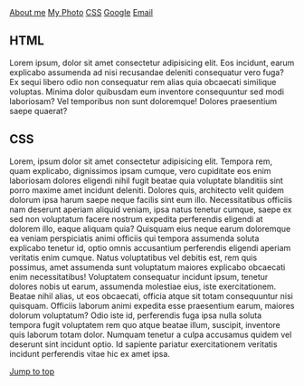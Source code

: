 <!DOCTYPE html>
<html lang="en">
<head>
    <meta charset="UTF-8">
    <meta name="viewport" content="width=device-width, initial-scale=1.0">
    <meta name="keywords" content="HTML, CSS">
    <meta name="description" content="Details about website while searching on google">
    <title>Document</title>
<body>
    <a href="company/about.html">About me</a>
    <a href="images/dogs.JPEG" download="">My Photo</a>
    <a href="#section-css">CSS</a>
    <a href="https://google.com">Google</a>
    <a href="mailto:programmingwithmosh@gmail.com">Email</a>
    <h2>HTML</h2>
    <p>Lorem ipsum, dolor sit amet consectetur adipisicing elit. Eos incidunt, earum explicabo assumenda ad nisi recusandae deleniti consequatur vero fuga? Ex sequi libero odio non consequatur rem alias quia obcaecati similique voluptas. Minima dolor quibusdam eum inventore consequuntur sed modi laboriosam? Vel temporibus non sunt doloremque! Dolores praesentium saepe quaerat?</p>
    <h2 id="section-css">CSS</h2>
    <p>Lorem, ipsum dolor sit amet consectetur adipisicing elit. Tempora rem, quam explicabo, dignissimos ipsam cumque, vero cupiditate eos enim laboriosam dolores eligendi nihil fugit beatae quia voluptate blanditiis sint porro maxime amet incidunt deleniti. Dolores quis, architecto velit quidem dolorum ipsa harum saepe neque facilis sint eum illo. Necessitatibus officiis nam deserunt aperiam aliquid veniam, ipsa natus tenetur cumque, saepe ex sed non voluptatum facere nostrum expedita perferendis eligendi at dolorem illo, eaque aliquam quia? Quisquam eius neque earum doloremque ea veniam perspiciatis animi officiis qui tempora assumenda soluta explicabo tenetur id, optio omnis accusantium perferendis eligendi aperiam veritatis enim cumque. Natus voluptatibus vel debitis est, rem quis possimus, amet assumenda sunt voluptatum maiores explicabo obcaecati enim necessitatibus! Voluptatem consequatur incidunt ipsum, tenetur dolores nobis ut earum, assumenda molestiae eius, iste exercitationem. Beatae nihil alias, ut eos obcaecati, officia atque sit totam consequuntur nisi quisquam. Officiis laborum animi expedita esse praesentium earum, maiores dolorum voluptatum? Odio iste id, perferendis fuga ipsa nulla soluta tempora fugit voluptatem rem quo atque beatae illum, suscipit, inventore quis laborum totam dolor. Numquam tenetur a culpa accusamus quidem vel deserunt sint incidunt optio. Id sapiente pariatur exercitationem veritatis incidunt perferendis vitae hic ex amet ipsa.</p>
<a href="#">Jump to top</a>
</body>
</html>
